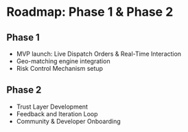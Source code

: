 # Roadmap: Phase 1 & Phase 2

## Phase 1
- MVP launch: Live Dispatch Orders & Real-Time Interaction
- Geo-matching engine integration
- Risk Control Mechanism setup

## Phase 2
- Trust Layer Development
- Feedback and Iteration Loop
- Community & Developer Onboarding
